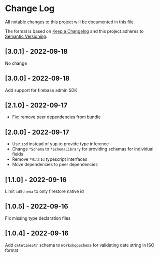 # Change Log
All notable changes to this project will be documented in this file.
 
The format is based on [Keep a Changelog](http://keepachangelog.com/)
and this project adheres to [Semantic Versioning](http://semver.org/).

## [3.0.1] - 2022-09-18
No change

## [3.0.0] - 2022-09-18
Add support for firebase admin SDK

## [2.1.0] - 2022-09-17
- Fix: remove peer dependencies from bundle

## [2.0.0] - 2022-09-17
- Use `zod` instead of yup to provide type inference
- Change `*Schema` to `*SchemaLibrary` for providing schemas for individual fields
- Remove `*WithId` typescript interfaces
- Move dependencies to peer dependencies

## [1.1.0] - 2022-09-16
Limit `idSchema` to only firestore native id

## [1.0.5] - 2022-09-16
Fix missing type declaration files
 
## [1.0.4] - 2022-09-16
Add `datetimeStr` schema to `WorkshopSchema` for validating date string in ISO format